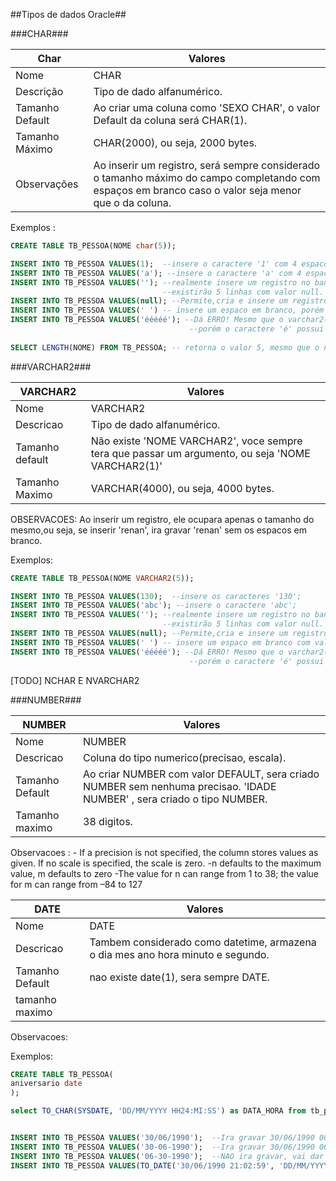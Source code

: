 ##Tipos de dados Oracle##





###CHAR###

**Char**           | Valores
-------------------|------------------------------------------------------------------------------
Nome               | CHAR
Descrição          | Tipo de dado alfanumérico.
Tamanho Default    | Ao criar uma coluna como 'SEXO CHAR', o valor Default da coluna será CHAR(1).
Tamanho Máximo     | CHAR(2000), ou seja, 2000 bytes.
Observações        | Ao inserir um registro, será sempre considerado o tamanho máximo do campo completando com espaços em branco caso o valor seja menor que o da coluna.

Exemplos :
```SQL
CREATE TABLE TB_PESSOA(NOME char(5));

INSERT INTO TB_PESSOA VALUES(1);  --insere o caractere '1' com 4 espacos a direita '1    ';
INSERT INTO TB_PESSOA VALUES('a'); --insere o caractere 'a' com 4 espacos a direita 'a    ';
INSERT INTO TB_PESSOA VALUES(''); --realmente insere um registro no banco, porem esse valor fica como (null), se inserir 5 vezes, 
                                  --existirão 5 linhas com valor null.
INSERT INTO TB_PESSOA VALUES(null); --Permite,cria e insere um registro com valor null;                                  
INSERT INTO TB_PESSOA VALUES(' ') -- insere um espaco em branco, porém em vez de ' ', vai ficar '     ';
INSERT INTO TB_PESSOA VALUES('ééééé'); --Dá ERRO! Mesmo que o varchar2(5) seja tamanho 5, são 5 bytes de capacidade,
                                        --porém o caractere 'é' possui 3 bytes cada.
                                        
SELECT LENGTH(NOME) FROM TB_PESSOA; -- retorna o valor 5, mesmo que o nome cadastrado seja 'a'('a    ');
```

###VARCHAR2###

**VARCHAR2**           | Valores
-------------------|------------------------------------------------------------------------------
Nome | VARCHAR2
Descricao | Tipo de dado alfanumérico.
Tamanho default| Não existe 'NOME VARCHAR2', voce sempre tera que passar um argumento, ou seja 'NOME VARCHAR2(1)'
Tamanho Maximo | VARCHAR(4000), ou seja, 4000 bytes.
OBSERVACOES: Ao inserir um registro, ele ocupara apenas o tamanho do mesmo,ou seja, se inserir 'renan', ira gravar 'renan' sem os espacos em branco.

Exemplos:
```SQL
CREATE TABLE TB_PESSOA(NOME VARCHAR2(5));

INSERT INTO TB_PESSOA VALUES(130);  --insere os caracteres '130';
INSERT INTO TB_PESSOA VALUES('abc'); --insere o caractere 'abc';
INSERT INTO TB_PESSOA VALUES(''); --realmente insere um registro no banco, porem esse valor fica como (null), se inserir 5 vezes, 
                                  --existirão 5 linhas com valor null.
INSERT INTO TB_PESSOA VALUES(null); --Permite,cria e insere um registro com valor null; 
INSERT INTO TB_PESSOA VALUES(' ') -- insere um espaco em branco com valor ' ', repare que ' ' NAO EH NULL.
INSERT INTO TB_PESSOA VALUES('ééééé'); --Dá ERRO! Mesmo que o varchar2(5) seja tamanho 5, são 5 bytes de capacidade,
                                        --porém o caractere 'é' possui 3 bytes cada.
```

[TODO] NCHAR E NVARCHAR2

###NUMBER###

**NUMBER**           | Valores
-------------------|------------------------------------------------------------------------------
Nome | NUMBER
Descricao |  Coluna do tipo numerico(precisao, escala).
Tamanho Default |  Ao criar NUMBER com valor DEFAULT, sera criado NUMBER sem nenhuma precisao.  'IDADE NUMBER' , sera criado o tipo NUMBER.
Tamanho maximo | 38 digitos.
Observacoes : - If a precision is not specified, the column stores values as given. If no scale is specified, the scale is zero.
              -n defaults to the maximum value, m defaults to zero
              -The value for n can range from 1 to 38; the value for m can range from –84 to 127
 




**DATE**           | Valores
-------------------|------------------------------------------------------------------------------
Nome| DATE
Descricao | Tambem considerado como datetime, armazena o dia mes ano hora minuto e segundo.
Tamanho Default |nao existe date(1), sera sempre DATE.
tamanho maximo |
Observacoes:


Exemplos:
```SQL
CREATE TABLE TB_PESSOA(
aniversario date
);

select TO_CHAR(SYSDATE, 'DD/MM/YYYY HH24:MI:SS') as DATA_HORA from tb_pessoa;


INSERT INTO TB_PESSOA VALUES('30/06/1990');  --Ira gravar 30/06/1990 00:00:00
INSERT INTO TB_PESSOA VALUES('30-06-1990');  --Ira gravar 30/06/1990 00:00:00
INSERT INTO TB_PESSOA VALUES('06-30-1990');  --NAO ira gravar, vai dar erro.
INSERT INTO TB_PESSOA VALUES(TO_DATE('30/06/1990 21:02:59', 'DD/MM/YYYY HH24:MI:SS')); --Ira gravar 30/06/1990 21:02:59
```
